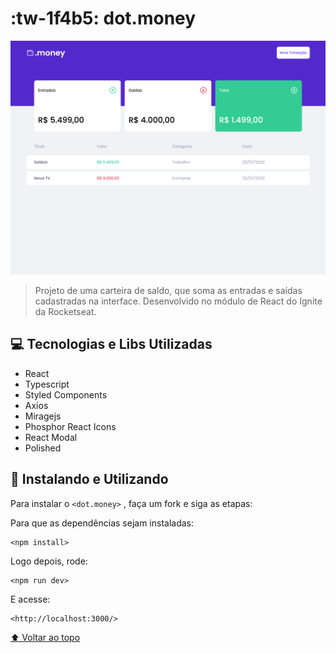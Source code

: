 # :tw-1f4b5: dot.money 

<img src="imgs/desktop.png" alt="exemplo imagem">

> Projeto de uma carteira de saldo, que soma as entradas e saídas cadastradas na interface. Desenvolvido no módulo de React do Ignite da Rocketseat.


## 💻 Tecnologias e Libs Utilizadas

* React
* Typescript
* Styled Components
* Axios
* Miragejs
* Phosphor React Icons
* React Modal
* Polished


## 🚀 Instalando e Utilizando

Para instalar o `<dot.money>` , faça um fork e siga as etapas:

Para que as dependências sejam instaladas:

```
<npm install>
```

Logo depois, rode: 

```
<npm run dev>
```

E acesse:

```
<http://localhost:3000/>
```

[⬆ Voltar ao topo](#nome-do-projeto)<br>
